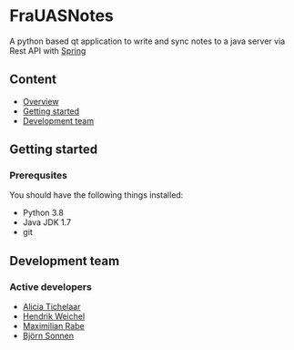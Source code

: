 # FraUASNotes

A python based qt application to write and sync notes to a java server via Rest API with [Spring](https://spring.io/)

## Content

- [Overview](#overview)
- [Getting started](#getting-started)
- [Development team](#development-team)

## Getting started

### Prerequsites 

You should have the following things installed:
- Python 3.8
- Java JDK 1.7
- git

## Development team

### Active developers

- [Alicia Tichelaar](https://gitlab.com/lizziti)
- [Hendrik Weichel](https://gitlab.com/hendrikkwe)
- [Maximilian Rabe](https://gitlab.com/Vynalys)
- [Björn Sonnen](https://gitlab.com/Meowlicious)
